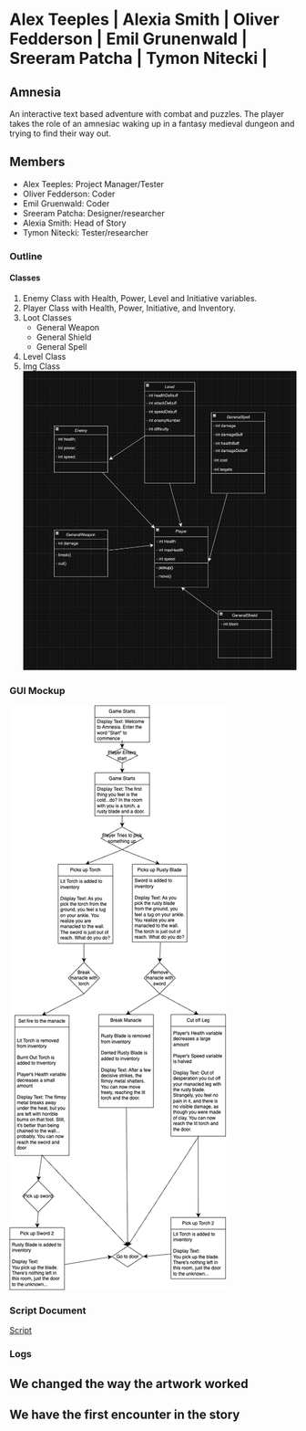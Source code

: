 # Alex Teeples | Alexia Smith | Oliver Fedderson | Emil Grunenwald | Sreeram Patcha | Tymon Nitecki |
##  Amnesia
An interactive text based adventure with combat and puzzles. The player takes the role of an amnesiac waking up in a fantasy medieval dungeon and trying to find their way out.

## Members
* Alex Teeples: Project Manager/Tester
* Oliver Fedderson: Coder
* Emil Gruenwald: Coder
* Sreeram Patcha: Designer/researcher
* Alexia Smith: Head of Story
* Tymon Nitecki: Tester/researcher


### Outline
#### Classes
1. Enemy Class with Health, Power, Level and Initiative variables.
2. Player Class with Health, Power, Initiative, and Inventory.
3. Loot Classes
    * General Weapon
    * General Shield
    * General Spell
4. Level Class
5. Img Class
![classdiagram](https://github.com/AllLiver/Amnesia/blob/main/images/class.png?raw=true)



### GUI Mockup

![GUIMockup](https://github.com/AllLiver/Amnesia/blob/main/images/GuiMockup.drawio.png?raw=true)

### Script Document

[Script]([https://docs.google.com/document/d/1F3mtKZmisULB8qps1sTR8Pgd-AnuWUekt4y_VfUn9Ek/edit?usp=sharing](https://docs.google.com/document/d/1F3mtKZmisULB8qps1sTR8Pgd-AnuWUekt4y_VfUn9Ek/edit?usp=sharing)https://docs.google.com/document/d/1F3mtKZmisULB8qps1sTR8Pgd-AnuWUekt4y_VfUn9Ek/edit?usp=sharing)

### Logs
## We changed the way the artwork worked
## We have the first encounter in the story